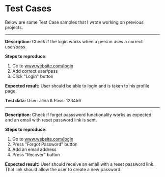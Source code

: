 # Test Cases

Below are some Test Case samples that I wrote working on previous projects.

---

**Description:** Check if the login works when a person uses a correct user/pass.

**Steps to reproduce**:

1. Go to www.website.com/login
2. Add correct user/pass
3. Click "Login" button

**Expected result:**
User should be able to login and is taken to his profile page.

**Test data:**
User: alina & Pass: 123456


---

**Description:** Check if forget passsword functionality works as expected and an email with reset password link is sent.

**Steps to reproduce:**
1. Go to www.website.com/login
2. Press "Forgot Password" button
3. Add an email address
4. Press "Recover" button

**Expected result:**
User should receive an email with a reset password link. That link should allow the user to create a new password.
